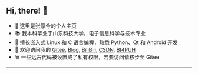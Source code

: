 ## Hi, there! 👋

+ 🌱 这里是张厚今的个人主页
+ 📚 我本科毕业于山东科技大学，电子信息科学与技术专业
+ 🎯 擅长嵌入式 Linux 和 C 语言编程，熟悉 Python、Qt 和 Android 开发
+ 💬 欢迎访问我的 [Gitee](https://gitee.com/zhj0125/), [Blog](https://blog.houjin.tech/), [BiliBili](https://space.bilibili.com/34749981/), [CSDN](https://me.csdn.net/ZHJ123CSDN/), [BI4PUH](https://www.qrz.com/db/BI4PUH)
+ 🗑  一些远古代码被设置成了私有权限，若要访问请移步至 Gitee

---
